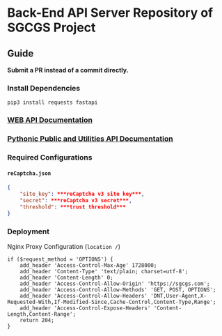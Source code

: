 # Back-End API Server Repository of SGCGS Project

## Guide
**Submit a PR instead of a commit directly.**

### Install Dependencies
`pip3 install requests fastapi`

### [WEB API Documentation](https://github.com/SGCGS/api-dev/blob/main/WEB-API.md)
### [Pythonic Public and Utilities API Documentation](https://github.com/SGCGS/api-dev/blob/main/DEV.md)

### Required Configurations
#### `reCaptcha.json`
```json
{
    "site_key": ***reCaptcha v3 site key***,
    "secret": ***reCaptcha v3 secret***,
    "threshold": ***trust threshold***
}
```

### Deployment
Nginx Proxy Configuration (`location /`)
```
if ($request_method = 'OPTIONS') {
    add_header 'Access-Control-Max-Age' 1728000;
    add_header 'Content-Type' 'text/plain; charset=utf-8';
    add_header 'Content-Length' 0;
    add_header 'Access-Control-Allow-Origin' 'https://sgcgs.com';
    add_header 'Access-Control-Allow-Methods' 'GET, POST, OPTIONS';
    add_header 'Access-Control-Allow-Headers' 'DNT,User-Agent,X-Requested-With,If-Modified-Since,Cache-Control,Content-Type,Range';
    add_header 'Access-Control-Expose-Headers' 'Content-Length,Content-Range';
    return 204;
}
```